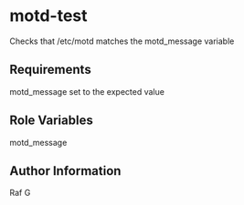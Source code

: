 motd-test
=========

Checks that /etc/motd matches the motd\_message variable

Requirements
------------

motd\_message set to the expected value

Role Variables
--------------

motd\_message

Author Information
------------------

Raf G
